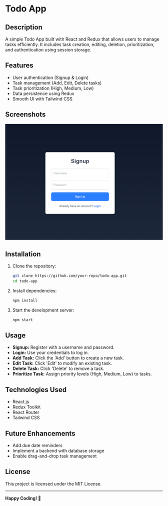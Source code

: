 # Todo App

## Description
A simple Todo App built with React and Redux that allows users to manage tasks efficiently. It includes task creation, editing, deletion, prioritization, and authentication using session storage.

## Features
- User authentication (Signup & Login)
- Task management (Add, Edit, Delete tasks)
- Task prioritization (High, Medium, Low)
- Data persistence using Redux
- Smooth UI with Tailwind CSS

## Screenshots

![App Screenshot](https://github.com/priyadwivedi76/to-do/blob/b52c27325417d4a2d17be80e0a561d2b745becc3/Screenshot%202025-04-02%20003828.png)

## Installation

1. Clone the repository:
   ```sh
   git clone https://github.com/your-repo/todo-app.git
   cd todo-app
   ```
2. Install dependencies:
   ```sh
   npm install
   ```
3. Start the development server:
   ```sh
   npm start
   ```

## Usage
- **Signup:** Register with a username and password.
- **Login:** Use your credentials to log in.
- **Add Task:** Click the 'Add' button to create a new task.
- **Edit Task:** Click 'Edit' to modify an existing task.
- **Delete Task:** Click 'Delete' to remove a task.
- **Prioritize Task:** Assign priority levels (High, Medium, Low) to tasks.

## Technologies Used
- React.js
- Redux Toolkit
- React Router
- Tailwind CSS

## Future Enhancements
- Add due date reminders
- Implement a backend with database storage
- Enable drag-and-drop task management

## License
This project is licensed under the MIT License.

---
**Happy Coding! 🚀**
